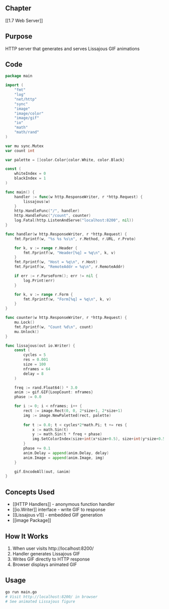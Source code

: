 ## Chapter

[[1.7 Web Server]]

## Purpose

HTTP server that generates and serves Lissajous GIF animations

## Code

```go
package main

import (
	"fmt"
	"log"
	"net/http"
	"sync"
	"image"
	"image/color"
	"image/gif"
	"io"
	"math"
	"math/rand"
)

var mu sync.Mutex
var count int

var palette = []color.Color{color.White, color.Black}

const (
	whiteIndex = 0
	blackIndex = 1
)

func main() {
	handler := func(w http.ResponseWriter, r *http.Request) {
		lissajous(w)
	}
	http.HandleFunc("/", handler)
	http.HandleFunc("/count", counter)
	log.Fatal(http.ListenAndServe("localhost:8200", nil))
}

func handler(w http.ResponseWriter, r *http.Request) {
	fmt.Fprintf(w, "%s %s %s\n", r.Method, r.URL, r.Proto)

	for k, v := range r.Header {
		fmt.Fprintf(w, "Header[%q] = %q\n", k, v)
	}
	fmt.Fprintf(w, "Host = %q\n", r.Host)
	fmt.Fprintf(w, "RemoteAddr = %q\n", r.RemoteAddr)

	if err := r.ParseForm(); err != nil {
		log.Print(err)
	}

	for k, v := range r.Form {
		fmt.Fprintf(w, "Form[%q] = %q\n", k, v)
	}
}

func counter(w http.ResponseWriter, r *http.Request) {
	mu.Lock()
	fmt.Fprintf(w, "Count %d\n", count)
	mu.Unlock()
}

func lissajous(out io.Writer) {
	const (
		cycles = 5
		res = 0.001
		size = 100
		nframes = 64
		delay = 8
	)

	freq := rand.Float64() * 3.0
	anim := gif.GIF{LoopCount: nframes}
	phase := 0.0

	for i := 0; i < nframes; i++ {
		rect := image.Rect(0, 0, 2*size+1, 2*size+1)
		img := image.NewPaletted(rect, palette)
		
		for t := 0.0; t < cycles*2*math.Pi; t += res {
			x := math.Sin(t)
			y := math.Sin(t * freq + phase)
			img.SetColorIndex(size+int(x*size+0.5), size+int(y*size+0.5), blackIndex)
		}
		phase += 0.1
		anim.Delay = append(anim.Delay, delay)
		anim.Image = append(anim.Image, img)
	}

	gif.EncodeAll(out, &anim)
}
```

## Concepts Used

- [[HTTP Handlers]] - anonymous function handler
- [[io.Writer]] interface - write GIF to response
- [[Lissajous v1]] - embedded GIF generation
- [[image Package]]

## How It Works

1. When user visits http://localhost:8200/
2. Handler generates Lissajous GIF
3. Writes GIF directly to HTTP response
4. Browser displays animated GIF

## Usage

```bash
go run main.go
# Visit http://localhost:8200/ in browser
# See animated Lissajous figure
```